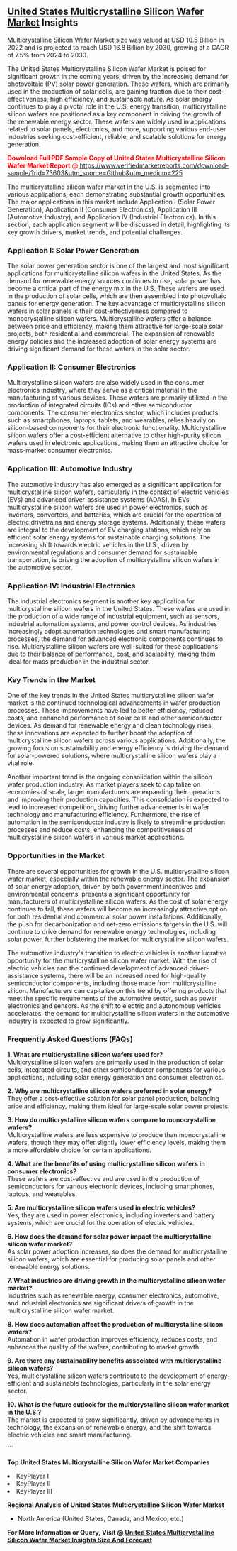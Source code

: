 <h2><a href="https://www.verifiedmarketreports.com/download-sample/?rid=73603&amp;utm_source=Github&amp;utm_medium=225" target="_blank">United States Multicrystalline Silicon Wafer Market</a> Insights</h2><p>Multicrystalline Silicon Wafer Market size was valued at USD 10.5 Billion in 2022 and is projected to reach USD 16.8 Billion by 2030, growing at a CAGR of 7.5% from 2024 to 2030.</p><p> <p>The United States Multicrystalline Silicon Wafer Market is poised for significant growth in the coming years, driven by the increasing demand for photovoltaic (PV) solar power generation. These wafers, which are primarily used in the production of solar cells, are gaining traction due to their cost-effectiveness, high efficiency, and sustainable nature. As solar energy continues to play a pivotal role in the U.S. energy transition, multicrystalline silicon wafers are positioned as a key component in driving the growth of the renewable energy sector. These wafers are widely used in applications related to solar panels, electronics, and more, supporting various end-user industries seeking cost-efficient, reliable, and scalable solutions for energy generation. <p><span class=""><span style="color: #ff0000;"><strong>Download Full PDF Sample Copy of United States Multicrystalline Silicon Wafer Market Report</strong> @ </span><a href="https://www.verifiedmarketreports.com/download-sample/?rid=73603&amp;utm_source=Github&amp;utm_medium=225" target="_blank">https://www.verifiedmarketreports.com/download-sample/?rid=73603&amp;utm_source=Github&amp;utm_medium=225</a></span></p></p> <p>The multicrystalline silicon wafer market in the U.S. is segmented into various applications, each demonstrating substantial growth opportunities. The major applications in this market include Application I (Solar Power Generation), Application II (Consumer Electronics), Application III (Automotive Industry), and Application IV (Industrial Electronics). In this section, each application segment will be discussed in detail, highlighting its key growth drivers, market trends, and potential challenges.</p> <h3>Application I: Solar Power Generation</h3> <p>The solar power generation sector is one of the largest and most significant applications for multicrystalline silicon wafers in the United States. As the demand for renewable energy sources continues to rise, solar power has become a critical part of the energy mix in the U.S. These wafers are used in the production of solar cells, which are then assembled into photovoltaic panels for energy generation. The key advantage of multicrystalline silicon wafers in solar panels is their cost-effectiveness compared to monocrystalline silicon wafers. Multicrystalline wafers offer a balance between price and efficiency, making them attractive for large-scale solar projects, both residential and commercial. The expansion of renewable energy policies and the increased adoption of solar energy systems are driving significant demand for these wafers in the solar sector.</p> <pFurthermore, technological advancements in wafer manufacturing processes are continuously improving the efficiency of solar cells made from multicrystalline silicon. These improvements have enhanced the overall performance of solar panels, making them more competitive with traditional energy sources. Moreover, government incentives and subsidies for solar energy adoption, such as tax credits and grants, have fueled the growth of solar power installations, further boosting the demand for multicrystalline silicon wafers. As the U.S. continues its push for clean energy, the solar power generation sector remains a key driver for the growth of the multicrystalline silicon wafer market.</p> <h3>Application II: Consumer Electronics</h3> <p>Multicrystalline silicon wafers are also widely used in the consumer electronics industry, where they serve as a critical material in the manufacturing of various devices. These wafers are primarily utilized in the production of integrated circuits (ICs) and other semiconductor components. The consumer electronics sector, which includes products such as smartphones, laptops, tablets, and wearables, relies heavily on silicon-based components for their electronic functionality. Multicrystalline silicon wafers offer a cost-efficient alternative to other high-purity silicon wafers used in electronic applications, making them an attractive choice for mass-market consumer electronics.</p> <pThe continued growth of the global consumer electronics market, driven by increasing demand for smartphones, smart home devices, and other electronic products, is expected to drive sustained demand for multicrystalline silicon wafers. As electronic devices become more compact and sophisticated, the need for high-performance semiconductor materials will increase. Multicrystalline silicon wafers, with their ability to be efficiently produced at a lower cost, are well-positioned to meet this demand. Additionally, as consumer electronics companies increasingly prioritize sustainability and energy efficiency, multicrystalline silicon wafers' use in solar-powered devices and energy-efficient electronics may further boost their adoption in this sector.</p> <h3>Application III: Automotive Industry</h3> <p>The automotive industry has also emerged as a significant application for multicrystalline silicon wafers, particularly in the context of electric vehicles (EVs) and advanced driver-assistance systems (ADAS). In EVs, multicrystalline silicon wafers are used in power electronics, such as inverters, converters, and batteries, which are crucial for the operation of electric drivetrains and energy storage systems. Additionally, these wafers are integral to the development of EV charging stations, which rely on efficient solar energy systems for sustainable charging solutions. The increasing shift towards electric vehicles in the U.S., driven by environmental regulations and consumer demand for sustainable transportation, is driving the adoption of multicrystalline silicon wafers in the automotive sector.</p> <pMoreover, the automotive industry's push towards greater automation and smarter vehicles, including the development of autonomous vehicles, is creating further opportunities for multicrystalline silicon wafers in applications such as sensors, radar systems, and LiDAR technologies. These semiconductor materials are essential in powering the electronic systems that support vehicle safety, navigation, and performance. As the automotive industry continues its transition to electric and autonomous vehicles, multicrystalline silicon wafers will play a critical role in ensuring the reliability and efficiency of these advanced technologies.</p> <h3>Application IV: Industrial Electronics</h3> <p>The industrial electronics segment is another key application for multicrystalline silicon wafers in the United States. These wafers are used in the production of a wide range of industrial equipment, such as sensors, industrial automation systems, and power control devices. As industries increasingly adopt automation technologies and smart manufacturing processes, the demand for advanced electronic components continues to rise. Multicrystalline silicon wafers are well-suited for these applications due to their balance of performance, cost, and scalability, making them ideal for mass production in the industrial sector.</p> <pThe growth of Industry 4.0, characterized by the integration of digital technologies, IoT, and smart manufacturing, is expected to significantly drive the demand for multicrystalline silicon wafers in industrial electronics. These materials are critical in enabling the efficient operation of various industrial systems, such as robotics, machine learning-driven automation, and predictive maintenance technologies. As industries continue to invest in cutting-edge technology to improve productivity and reduce costs, the use of multicrystalline silicon wafers in industrial electronics will continue to grow, contributing to the overall expansion of the market.</p> <h3>Key Trends in the Market</h3> <p>One of the key trends in the United States multicrystalline silicon wafer market is the continued technological advancements in wafer production processes. These improvements have led to better efficiency, reduced costs, and enhanced performance of solar cells and other semiconductor devices. As demand for renewable energy and clean technology rises, these innovations are expected to further boost the adoption of multicrystalline silicon wafers across various applications. Additionally, the growing focus on sustainability and energy efficiency is driving the demand for solar-powered solutions, where multicrystalline silicon wafers play a vital role.</p> <p>Another important trend is the ongoing consolidation within the silicon wafer production industry. As market players seek to capitalize on economies of scale, larger manufacturers are expanding their operations and improving their production capacities. This consolidation is expected to lead to increased competition, driving further advancements in wafer technology and manufacturing efficiency. Furthermore, the rise of automation in the semiconductor industry is likely to streamline production processes and reduce costs, enhancing the competitiveness of multicrystalline silicon wafers in various market applications.</p> <h3>Opportunities in the Market</h3> <p>There are several opportunities for growth in the U.S. multicrystalline silicon wafer market, especially within the renewable energy sector. The expansion of solar energy adoption, driven by both government incentives and environmental concerns, presents a significant opportunity for manufacturers of multicrystalline silicon wafers. As the cost of solar energy continues to fall, these wafers will become an increasingly attractive option for both residential and commercial solar power installations. Additionally, the push for decarbonization and net-zero emissions targets in the U.S. will continue to drive demand for renewable energy technologies, including solar power, further bolstering the market for multicrystalline silicon wafers.</p> <p>The automotive industry's transition to electric vehicles is another lucrative opportunity for the multicrystalline silicon wafer market. With the rise of electric vehicles and the continued development of advanced driver-assistance systems, there will be an increased need for high-quality semiconductor components, including those made from multicrystalline silicon. Manufacturers can capitalize on this trend by offering products that meet the specific requirements of the automotive sector, such as power electronics and sensors. As the shift to electric and autonomous vehicles accelerates, the demand for multicrystalline silicon wafers in the automotive industry is expected to grow significantly.</p> <h3>Frequently Asked Questions (FAQs)</h3> <p><strong>1. What are multicrystalline silicon wafers used for?</strong><br>Multicrystalline silicon wafers are primarily used in the production of solar cells, integrated circuits, and other semiconductor components for various applications, including solar energy generation and consumer electronics.</p> <p><strong>2. Why are multicrystalline silicon wafers preferred in solar energy?</strong><br>They offer a cost-effective solution for solar panel production, balancing price and efficiency, making them ideal for large-scale solar power projects.</p> <p><strong>3. How do multicrystalline silicon wafers compare to monocrystalline wafers?</strong><br>Multicrystalline wafers are less expensive to produce than monocrystalline wafers, though they may offer slightly lower efficiency levels, making them a more affordable choice for certain applications.</p> <p><strong>4. What are the benefits of using multicrystalline silicon wafers in consumer electronics?</strong><br>These wafers are cost-effective and are used in the production of semiconductors for various electronic devices, including smartphones, laptops, and wearables.</p> <p><strong>5. Are multicrystalline silicon wafers used in electric vehicles?</strong><br>Yes, they are used in power electronics, including inverters and battery systems, which are crucial for the operation of electric vehicles.</p> <p><strong>6. How does the demand for solar power impact the multicrystalline silicon wafer market?</strong><br>As solar power adoption increases, so does the demand for multicrystalline silicon wafers, which are essential for producing solar panels and other renewable energy solutions.</p> <p><strong>7. What industries are driving growth in the multicrystalline silicon wafer market?</strong><br>Industries such as renewable energy, consumer electronics, automotive, and industrial electronics are significant drivers of growth in the multicrystalline silicon wafer market.</p> <p><strong>8. How does automation affect the production of multicrystalline silicon wafers?</strong><br>Automation in wafer production improves efficiency, reduces costs, and enhances the quality of the wafers, contributing to market growth.</p> <p><strong>9. Are there any sustainability benefits associated with multicrystalline silicon wafers?</strong><br>Yes, multicrystalline silicon wafers contribute to the development of energy-efficient and sustainable technologies, particularly in the solar energy sector.</p> <p><strong>10. What is the future outlook for the multicrystalline silicon wafer market in the U.S.?</strong><br>The market is expected to grow significantly, driven by advancements in technology, the expansion of renewable energy, and the shift towards electric vehicles and smart manufacturing.</p> ```</p><p><strong>Top United States Multicrystalline Silicon Wafer Market Companies</strong></p><div data-test-id=""><p><li>KeyPlayer I</li><li> KeyPlayer II</li><li> KeyPlayer III</li></p><div><strong>Regional Analysis of&nbsp;United States Multicrystalline Silicon Wafer Market</strong></div><ul><li dir="ltr"><p dir="ltr">North America&nbsp;(United States, Canada, and Mexico, etc.)</p></li></ul><p><strong>For More Information or Query, Visit @&nbsp;</strong><strong><a href="https://www.verifiedmarketreports.com/product/multicrystalline-silicon-wafer-market-insights-2019-global-and-chinese-analysis-and-forecast-to-2024/?utm_source=Github&amp;utm_medium=225" target="_blank">United States Multicrystalline Silicon Wafer Market Insights Size And Forecast</a></strong></p></div>
